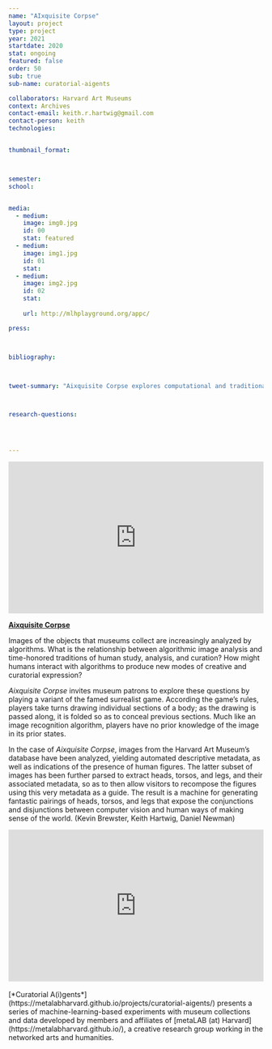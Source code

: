 ```yaml
---
name: "AIxquisite Corpse"
layout: project
type: project 
year: 2021
startdate: 2020
stat: ongoing
featured: false
order: 50
sub: true
sub-name: curatorial-aigents

collaborators: Harvard Art Museums
context: Archives
contact-email: keith.r.hartwig@gmail.com
contact-person: keith
technologies:


thumbnail_format:



semester: 
school: 


media:
  - medium:
    image: img0.jpg
    id: 00
    stat: featured
  - medium:
    image: img1.jpg
    id: 01
    stat:
  - medium:
    image: img2.jpg
    id: 02
    stat:
    
    url: http://mlhplayground.org/appc/

press:



bibliography:



tweet-summary: "Aixquisite Corpse explores computational and traditional roles for images through a variant of the famed surrealist game."



research-questions:




---
```

<iframe src="http://www.exquisitecorpse.tech/" width="100%" height="300" frameborder="0" title="AIxquisite Corpse"></iframe>

[**Aixquisite Corpse**](http://www.exquisitecorpse.tech/)

Images of the objects that museums collect are increasingly analyzed by algorithms. What is the relationship between algorithmic image analysis and time-honored traditions of human study, analysis, and curation? How might humans interact with algorithms to produce new modes of creative and curatorial expression? 

*Aixquisite Corpse* invites museum patrons to explore these questions by playing a variant of the famed surrealist game. According the game’s rules, players take turns drawing individual sections of a body; as the drawing is passed along, it is folded so as to conceal previous sections. Much like an image recognition algorithm, players have no prior knowledge of the image in its prior states.

In the case of *Aixquisite Corpse*, images from the Harvard Art Museum’s database have been analyzed, yielding automated descriptive metadata, as well as indications of the presence of human figures. The latter subset of images has been further parsed to extract heads, torsos, and legs, and their associated metadata, so as to then allow visitors to recompose the figures using this very metadata as a guide. The result is a machine for generating fantastic pairings of heads, torsos, and legs that expose the conjunctions and disjunctions between computer vision and human ways of making sense of the world. (Kevin Brewster, Keith Hartwig, Daniel Newman)

<iframe width="100%" height="300" src="https://www.youtube.com/embed/VFLV3ZnbsGs" frameborder="0" allow="accelerometer; autoplay; encrypted-media; gyroscope; picture-in-picture" allowfullscreen></iframe><br /><br />
[*Curatorial A(i)gents*](https://metalabharvard.github.io/projects/curatorial-aigents/) presents a series of machine-learning-based experiments with museum collections and data developed by members and affiliates of [metaLAB (at) Harvard](https://metalabharvard.github.io/), a creative research group working in the networked arts and humanities.
